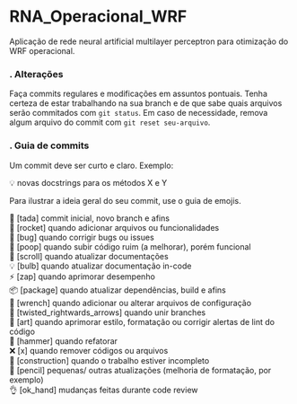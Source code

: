 # RNA_Operacional_WRF
Aplicação de rede neural artificial multilayer perceptron para otimização do WRF operacional.

### . Alterações

Faça commits regulares e modificações em assuntos pontuais. Tenha certeza de estar trabalhando na sua branch e de que sabe quais arquivos serão commitados com ```git status```. Em caso de necessidade, remova algum arquivo do commit com ```git reset seu-arquivo```.

### . Guia de commits

Um commit deve ser curto e claro. Exemplo:

:bulb: novas docstrings para os métodos X e Y

Para ilustrar a ideia geral do seu commit, use o guia de emojis.

:tada: [tada] commit inicial, novo branch e afins  
:rocket: [rocket] quando adicionar arquivos ou funcionalidades  
:bug: [bug] quando corrigir bugs ou issues  
:poop: [poop] quando subir código ruim (a melhorar), porém funcional  
:scroll: [scroll] quando atualizar documentações  
:bulb: [bulb] quando atualizar documentação in-code  
:zap: [zap] quando aprimorar desempenho  
:package: [package] quando atualizar dependências, build e afins  
:wrench: [wrench] quando adicionar ou alterar arquivos de configuração  
:twisted_rightwards_arrows: [twisted_rightwards_arrows] quando unir branches  
:art: [art] quando aprimorar estilo, formatação ou corrigir alertas de lint do código  
:hammer: [hammer] quando refatorar  
:x: [x] quando remover códigos ou arquivos  
:construction: [construction] quando o trabalho estiver incompleto  
:pencil: [pencil] pequenas/ outras atualizações (melhoria de formatação, por exemplo)  
:ok_hand: [ok_hand] mudanças feitas durante code review  
